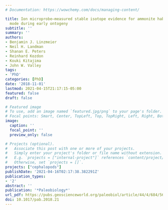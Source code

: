 ```yaml
---
# Documentation: https://wowchemy.com/docs/managing-content/

title: Ion microprobe–measured stable isotope evidence for ammonite habitat and life
  mode during early ontogeny
subtitle: ''
summary: ''
authors:
- Benjamin J. Linzmeier
- Neil H. Landman
- Shanan E. Peters
- Reinhard Kozdon
- Kouki Kitajima
- John W. Valley
tags:
- 'PhD'
categories: [PhD]
date: '2018-11-01'
lastmod: 2021-04-15T21:17:15-05:00
featured: false
draft: false

# Featured image
# To use, add an image named `featured.jpg/png` to your page's folder.
# Focal points: Smart, Center, TopLeft, Top, TopRight, Left, Right, BottomLeft, Bottom, BottomRight.
image:
  caption: ''
  focal_point: ''
  preview_only: false

# Projects (optional).
#   Associate this post with one or more of your projects.
#   Simply enter your project's folder or file name without extension.
#   E.g. `projects = ["internal-project"]` references `content/project/deep-learning/index.md`.
#   Otherwise, set `projects = []`.
projects: ["cephalopods"]
publishDate: '2021-04-16T02:17:38.382291Z'
publication_types:
- '2'
abstract: ''
publication: '*Paleobiology*'
url_pdf: https://pubs.geoscienceworld.org/paleobiol/article/44/4/684/567716/ion-microprobe-measured-stable-isotope-evidence
doi: 10.1017/pab.2018.21
---
```

